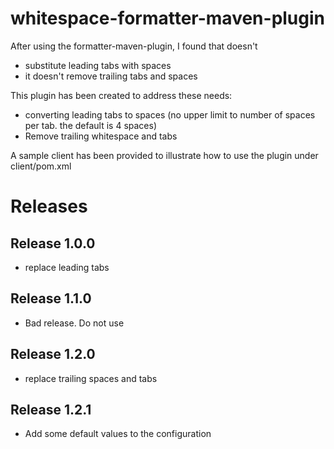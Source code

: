 
# whitespace-formatter-maven-plugin
After using the formatter-maven-plugin, I found that doesn't 
* substitute leading tabs with spaces
* it doesn't remove trailing tabs and spaces

This plugin has been created to address these needs:
* converting leading tabs to spaces (no upper limit to number of spaces per tab. the default is 4 spaces)
* Remove trailing whitespace and tabs

A sample client has been provided to illustrate how to use the plugin under client/pom.xml

# Releases

## Release 1.0.0 
* replace leading tabs

## Release 1.1.0
* Bad release.  Do not use

## Release 1.2.0
* replace trailing spaces and tabs

## Release 1.2.1
* Add some default values to the configuration
